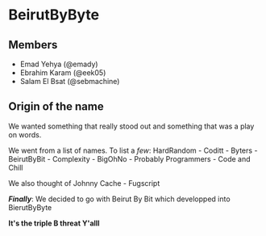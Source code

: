# BeirutByByte
## Members
* Emad Yehya (@emady)
* Ebrahim Karam (@eek05)
* Salam El Bsat (@sebmachine)

## Origin of the name
We wanted something that really stood out and something that was a play on words.

We went from a list of names. To list a *few*:
HardRandom - Coditt - Byters - BeirutByBit - Complexity - BigOhNo - Probably Programmers - Code and Chill

We also thought of Johnny Cache - Fugscript


***Finally***: We decided to go with Beirut By Bit which developped into BierutByByte

**It's the triple B threat Y'alll** 
